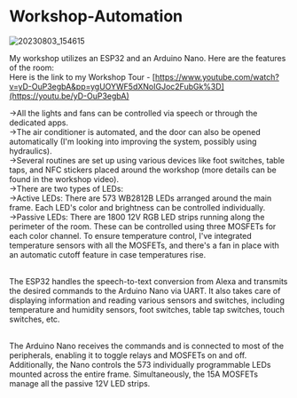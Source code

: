 # Workshop-Automation
![20230803_154615](https://github.com/RoboticsAayush/Workshop-Automation/assets/84365147/e4fa1150-09a0-46d0-af38-80b36dd8ee30)

My workshop utilizes an ESP32 and an Arduino Nano. Here are the features of the room:<br />
Here is the link to my Workshop Tour - [https://www.youtube.com/watch?v=yD-OuP3egbA&pp=ygUOYWF5dXNoIGJoc2FubGk%3D](https://youtu.be/yD-OuP3egbA)

->All the lights and fans can be controlled via speech or through the dedicated apps.<br />
->The air conditioner is automated, and the door can also be opened automatically (I'm looking into improving the system, possibly using hydraulics).<br />
->Several routines are set up using various devices like foot switches, table taps, and NFC stickers placed around the workshop (more details can be found in the workshop video).<br />
->There are two types of LEDs:<br />
    ->Active LEDs: There are 573 WB2812B LEDs arranged around the main frame. Each LED's color and brightness can be controlled individually.<br />
    ->Passive LEDs: There are 1800 12V RGB LED strips running along the perimeter of the room. These can be controlled using three MOSFETs for each color channel. To ensure temperature control, I've integrated temperature sensors with all the MOSFETs, and there's a fan in place with an automatic cutoff feature in case temperatures rise.<br /><br />

                    
The ESP32 handles the speech-to-text conversion from Alexa and transmits the desired commands to the Arduino Nano via UART. It also takes care of displaying information and reading various sensors and switches, including temperature and humidity sensors, foot switches, table tap switches, touch switches, etc.<br /><br />

The Arduino Nano receives the commands and is connected to most of the peripherals, enabling it to toggle relays and MOSFETs on and off. Additionally, the Nano controls the 573 individually programmable LEDs mounted across the entire frame. Simultaneously, the 15A MOSFETs manage all the passive 12V LED strips.







 
